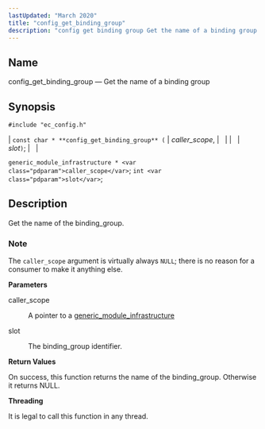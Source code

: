 ```yaml
---
lastUpdated: "March 2020"
title: "config_get_binding_group"
description: "config get binding group Get the name of a binding group const char config get binding group caller scope slot generic module infrastructure caller scope int slot Get the name of the binding group The caller scope argument is virtually always NULL there is no reason for a consumer to..."
---
```


<a name="apis.config_get_binding_group"></a> 
## Name

config_get_binding_group — Get the name of a binding group

## Synopsis

`#include "ec_config.h"`

| `const char * **config_get_binding_group** (` | <var class="pdparam">caller_scope</var>, |   |
|   | <var class="pdparam">slot</var>`)`; |   |

`generic_module_infrastructure * <var class="pdparam">caller_scope</var>`;
`int <var class="pdparam">slot</var>`;<a name="idp48819136"></a> 
## Description

Get the name of the binding_group.

### Note

The `caller_scope` argument is virtually always `NULL`; there is no reason for a consumer to make it anything else.

**<a name="idp48822224"></a> Parameters**

<dl class="variablelist">

<dt>caller_scope</dt>

<dd>

A pointer to a [generic_module_infrastructure](/momentum/3/3-api/structs-generic-module-infrastructure)

</dd>

<dt>slot</dt>

<dd>

The binding_group identifier.

</dd>

</dl>

**<a name="idp48827552"></a> Return Values**

On success, this function returns the name of the binding_group. Otherwise it returns NULL.

**<a name="idp48828544"></a> Threading**

It is legal to call this function in any thread.